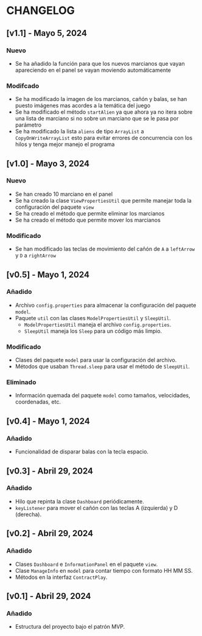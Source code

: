 # CHANGELOG

## [v1.1] - Mayo 5, 2024

### Nuevo
- Se ha añadido la función para que los nuevos marcianos que vayan apareciendo en el panel se vayan moviendo automáticamente

### Modifcado
- Se ha modificado la imagen de los marcianos, cañón y balas, se han puesto imágenes mas acordes a la temática del juego
- Se ha modificado el método `startAlien` ya que ahora ya no itera sobre una lista de marciano si no sobre un marciano que se le pasa por parámetro
- Se ha modificado la lista `aliens` de tipo `ArrayList` a `CopyOnWriteArrayList` esto para evitar errores de concurrencia con los hilos y tenga mejor manejo el programa

## [v1.0] - Mayo 3, 2024

### Nuevo
- Se han creado 10 marciano en el panel
- Se ha creado la clase `ViewPropertiesUtil` que permite manejar toda la configuración del paquete `view`
- Se ha creado el método que permite eliminar los marcianos 
- Se ha creado el método que permite mover los marcianos

### Modificado
- Se han modificado las teclas de movimiento del cañón de `A` a `leftArrow` y `D` a `rightArrow`

## [v0.5] - Mayo 1, 2024

### Añadido
- Archivo `config.properties` para almacenar la configuración del paquete `model`.
- Paquete `util` con las clases `ModelPropertiesUtil` y `SleepUtil`.
  - `ModelPropertiesUtil` maneja el archivo `config.properties`.
  - `SleepUtil` maneja los `Sleep` para un código más limpio.

### Modificado
- Clases del paquete `model` para usar la configuración del archivo.
- Métodos que usaban `Thread.sleep` para usar el método de `SleepUtil`.

### Eliminado
- Información quemada del paquete `model` como tamaños, velocidades, coordenadas, etc.

## [v0.4] - Mayo 1, 2024

### Añadido
- Funcionalidad de disparar balas con la tecla espacio.

## [v0.3] - Abril 29, 2024

### Añadido
- Hilo que repinta la clase `Dashboard` periódicamente.
- `keyListener` para mover el cañón con las teclas A (izquierda) y D (derecha).

## [v0.2] - Abril 29, 2024

### Añadido
- Clases `Dashboard` e `InformationPanel` en el paquete `view`.
- Clase `ManageInfo` en `model` para contar tiempo con formato HH MM SS.
- Métodos en la interfaz `ContractPlay`.

## [v0.1] - Abril 29, 2024

### Añadido
- Estructura del proyecto bajo el patrón MVP.
